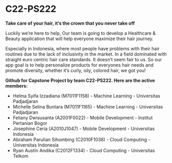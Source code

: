 # C22-PS222
**Take care of your hair, it’s the crown that you never take off**

Luckily we’re here to help, Our team is going to develop a Healthcare & Beauty application that will help everyone maximize
their hair journey. 

Especially in Indonesia, where most people have problems with their hair routines due to the lack of inclusivity in the market. In a 
field dominated with straight euro centric hair care standards. It doesn’t seem fair to us. So our app goal is to help personalize 
products for everyones hair needs and promote diversity, whether it’s curly, oily, colored hair, we got you!


**Github for Capstone Project by team C22-PS222. Here are the active members:**

- Helma Syifa Izzadiana (M7011F1158) - Machine Learning - Universitas Padjadjaran
- Michelle Selina Buntara (M7011F1165) - Machine Learning - Universitas Padjadjaran
- Feliany Dwisusanta (A2001F0022) - Mobile Development - Institut Pertanian Bogor
- Josephine Ceria (A2010J1047) - Mobile Development - Universitas Indonesia
- Abraham Parulian Sihombing (C2010F1038) - Cloud Computing - Universitas Indonesia
- Ryan Austin Andika (C2012F1334) - Cloud Computing - Universitas Telkom
